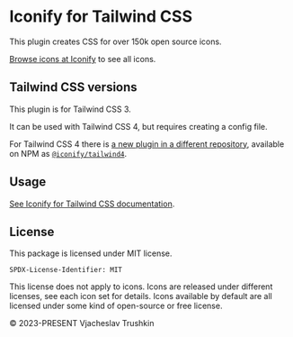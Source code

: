 # Iconify for Tailwind CSS

This plugin creates CSS for over 150k open source icons.

[Browse icons at Iconify](https://icon-sets.iconify.design/) to see all icons.

## Tailwind CSS versions

This plugin is for Tailwind CSS 3.

It can be used with Tailwind CSS 4, but requires creating a config file.

For Tailwind CSS 4 there is [a new plugin in a different repository](https://github.com/iconify/iconify-tailwind), available on NPM as [`@iconify/tailwind4`](https://www.npmjs.com/package/@iconify/tailwind4).

## Usage

[See Iconify for Tailwind CSS documentation](https://iconify.design/docs/usage/css/tailwind/tailwind3/).

## License

This package is licensed under MIT license.

`SPDX-License-Identifier: MIT`

This license does not apply to icons. Icons are released under different licenses, see each icon set for details.
Icons available by default are all licensed under some kind of open-source or free license.

© 2023-PRESENT Vjacheslav Trushkin
